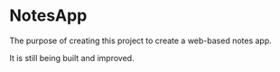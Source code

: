 # NotesApp

The purpose of creating this project to create a web-based notes app.

It is still being built and improved.